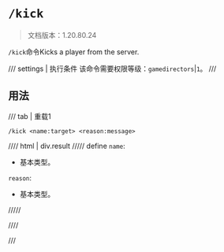 # `/kick`

> 文档版本：1.20.80.24

`/kick`命令Kicks a player from the server.

/// settings | 执行条件
该命令需要权限等级：`gamedirectors`|`1`。
///

## 用法

/// tab | 重载1
```mcfunction
/kick <name:target> <reason:message>
```

//// html | div.result
///// define
`name`: <!-- md:samp target -->

- 基本类型。

`reason`: <!-- md:samp message -->

- 基本类型。


/////

////

///
